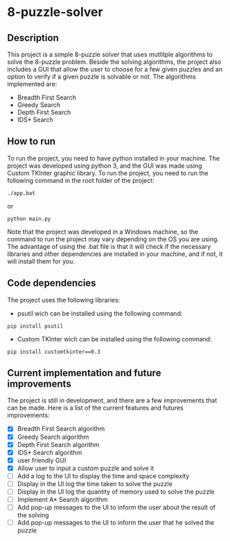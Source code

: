 # 8-puzzle-solver
## Description
This project is a simple 8-puzzle solver that uses mutlitple algorithms to solve the 8-puzzle problem. Beside the solving algorithms, the project also includes a GUI that allow the user to choose for a few given puzzles and an option to verify if a given puzzle is solvable or not. The algorithms implemented are:
- Breadth First Search
- Greedy Search
- Depth First Search
- IDS* Search

## How to run
To run the project, you need to have python installed in your machine. The project was developed using python 3, and the GUI was made using Custom TKInter graphic library. To run the project, you need to run the following command in the root folder of the project:
```
./app.bat
```
or
```
python main.py
```
Note that the project was developed in a Windows machine, so the command to run the project may vary depending on the OS you are using.
The advantage of using the .bat file is that it will check if the necessary libraries and other dependencies are installed in your machine, and if not, it will install them for you.

## Code dependencies
The project uses the following libraries:
- psutil wich can be installed using the following command:
```
pip install psutil
```
- Custom TKInter wich can be installed using the following command:
```
pip install customtkinter==0.3
```

## Current implementation and future improvements
The project is still in development, and there are a few improvements that can be made. Here is a list of the current features and futures improvements:
- [x] Breadth First Search algorithm
- [x] Greedy Search algorithm
- [x] Depth First Search algorithm
- [x] IDS* Search algorithm
- [x] user friendly GUI
- [x] Allow user to input a custom puzzle and solve it
- [ ] Add a log to the UI to display the time and space complexity
- [ ] Display in the UI log the time taken to solve the puzzle
- [ ] Display in the UI log the quantity of memory used to solve the puzzle
- [ ] Implement A* Search algorithm
- [ ] Add pop-up messages to the UI to inform the user about the result of the solving
- [ ] Add pop-up messages to the UI to inform the user that he solved the puzzle